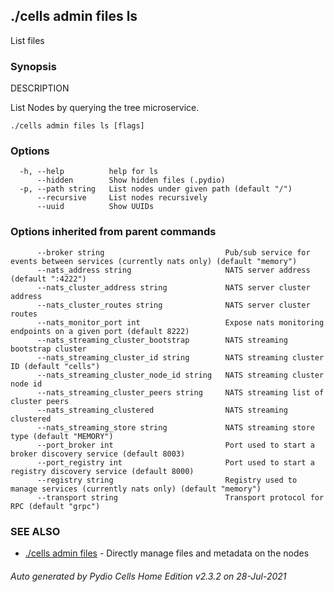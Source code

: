 ## ./cells admin files ls

List files

### Synopsis


DESCRIPTION
  
  List Nodes by querying the tree microservice.

 

```
./cells admin files ls [flags]
```

### Options

```
  -h, --help          help for ls
      --hidden        Show hidden files (.pydio)
  -p, --path string   List nodes under given path (default "/")
      --recursive     List nodes recursively
      --uuid          Show UUIDs
```

### Options inherited from parent commands

```
      --broker string                           Pub/sub service for events between services (currently nats only) (default "memory")
      --nats_address string                     NATS server address (default ":4222")
      --nats_cluster_address string             NATS server cluster address
      --nats_cluster_routes string              NATS server cluster routes
      --nats_monitor_port int                   Expose nats monitoring endpoints on a given port (default 8222)
      --nats_streaming_cluster_bootstrap        NATS streaming bootstrap cluster
      --nats_streaming_cluster_id string        NATS streaming cluster ID (default "cells")
      --nats_streaming_cluster_node_id string   NATS streaming cluster node id
      --nats_streaming_cluster_peers string     NATS streaming list of cluster peers
      --nats_streaming_clustered                NATS streaming clustered
      --nats_streaming_store string             NATS streaming store type (default "MEMORY")
      --port_broker int                         Port used to start a broker discovery service (default 8003)
      --port_registry int                       Port used to start a registry discovery service (default 8000)
      --registry string                         Registry used to manage services (currently nats only) (default "memory")
      --transport string                        Transport protocol for RPC (default "grpc")
```

### SEE ALSO

* [./cells admin files](./cells-admin-files)	 - Directly manage files and metadata on the nodes

###### Auto generated by Pydio Cells Home Edition v2.3.2 on 28-Jul-2021
